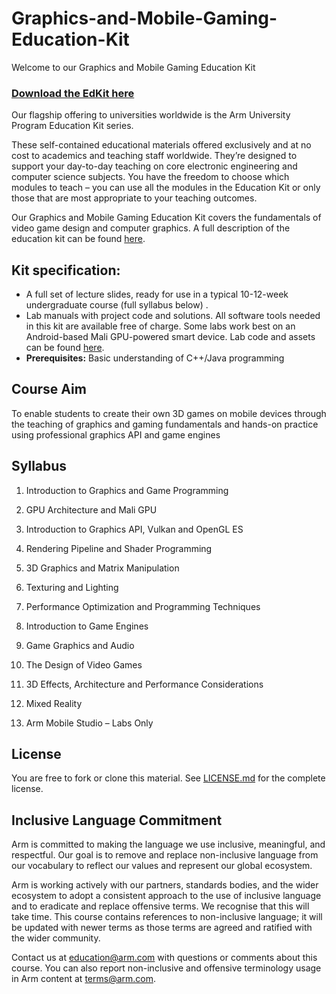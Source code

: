 # Graphics-and-Mobile-Gaming-Education-Kit

Welcome to our Graphics and Mobile Gaming Education Kit

### [Download the EdKit here](https://github.com/arm-university/Graphics-and-Mobile-Gaming-Education-Kit/releases/download/V1.0/GG-Education-Kit-1.0.zip)

Our flagship offering to universities worldwide is the Arm University Program Education Kit series.

These self-contained educational materials offered exclusively and at no cost to academics and teaching staff worldwide. They’re designed to support your day-to-day teaching on core electronic engineering and computer science subjects. You have the freedom to choose which modules to teach – you can use all the modules in the Education Kit or only those that are most appropriate to your teaching outcomes.

Our Graphics and Mobile Gaming Education Kit covers the fundamentals of video game design and computer graphics. A full description of the education kit can be found [here](https://www.arm.com/resources/education/education-kits/graphics-and-mobile-gaming).


 ## Kit specification:

* A full set of lecture slides, ready for use in a typical 10-12-week undergraduate course (full syllabus below) .
* Lab manuals with project code and solutions. All software tools needed in this kit are available free of charge. Some labs work best on an Android-based Mali GPU-powered smart device. Lab code and assets can be found [here](https://community.arm.com/aup/graphics-and-mobile-gaming/).
* **Prerequisites:** Basic understanding of C++/Java programming

## Course Aim
To enable students to create their own 3D games on mobile devices through the teaching of graphics and gaming fundamentals and hands-on practice using professional graphics API and game engines

## Syllabus
1.	Introduction to Graphics and Game Programming

2.	GPU Architecture and Mali GPU

3.	Introduction to Graphics API, Vulkan and OpenGL ES

4.	Rendering Pipeline and Shader Programming

5.	3D Graphics and Matrix Manipulation

6.	Texturing and Lighting

7.	Performance Optimization and Programming Techniques

8.	Introduction to Game Engines

9.	Game Graphics and Audio

10.	The Design of Video Games

11.	3D Effects, Architecture and Performance Considerations

12.	Mixed Reality

13.	Arm Mobile Studio – Labs Only

## License
You are free to fork or clone this material. See [LICENSE.md](https://github.com/arm-university/Graphics-and-Mobile-Gaming-Education-Kit/blob/main/License/LICENSE.md) for the complete license.

## Inclusive Language Commitment
Arm is committed to making the language we use inclusive, meaningful, and respectful. Our goal is to remove and replace non-inclusive language from our vocabulary to reflect our values and represent our global ecosystem.
 
Arm is working actively with our partners, standards bodies, and the wider ecosystem to adopt a consistent approach to the use of inclusive language and to eradicate and replace offensive terms. We recognise that this will take time. This course contains references to non-inclusive language; it will be updated with newer terms as those terms are agreed and ratified with the wider community. 
 
Contact us at education@arm.com with questions or comments about this course. You can also report non-inclusive and offensive terminology usage in Arm content at terms@arm.com.


